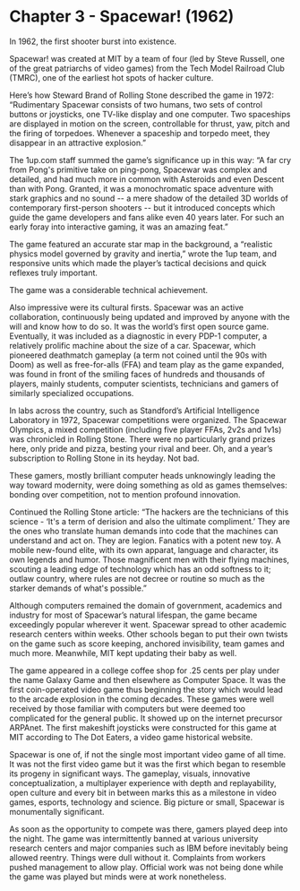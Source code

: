 # Chapter 3 - Spacewar! (1962)In 1962, the first shooter burst into existence.Spacewar! was created at MIT by a team of four (led by Steve Russell, one of the great patriarchs of video games) from the Tech Model Railroad Club (TMRC), one of the earliest hot spots of hacker culture.Here’s how Steward Brand of Rolling Stone described the game in 1972: “Rudimentary Spacewar consists of two humans, two sets of control buttons or joysticks, one TV-like display and one computer. Two spaceships are displayed in motion on the screen, controllable for thrust, yaw, pitch and the firing of torpedoes. Whenever a spaceship and torpedo meet, they disappear in an attractive explosion.”The 1up.com staff summed the game’s significance up in this way: “A far cry from Pong's primitive take on ping-pong, Spacewar was complex and detailed, and had much more in common with Asteroids and even Descent than with Pong. Granted, it was a monochromatic space adventure with stark graphics and no sound -- a mere shadow of the detailed 3D worlds of contemporary first-person shooters -- but it introduced concepts which guide the game developers and fans alike even 40 years later. For such an early foray into interactive gaming, it was an amazing feat.”The game featured an accurate star map in the background, a “realistic physics model governed by gravity and inertia,” wrote the 1up team, and responsive units which made the player’s tactical decisions and quick reflexes truly important.The game was a considerable technical achievement.Also impressive were its cultural firsts. Spacewar was an active collaboration, continuously being updated and improved by anyone with the will and know how to do so. It was the world’s first open source game.Eventually, it was included as a diagnostic in every PDP-1 computer, a relatively prolific machine about the size of a car. Spacewar, which pioneered deathmatch gameplay (a term not coined until the 90s with Doom) as well as free-for-alls (FFA) and team play as the game expanded, was found in front of the smiling faces of hundreds and thousands of players, mainly students, computer scientists, technicians and gamers of similarly specialized occupations.In labs across the country, such as Standford’s Artificial Intelligence Laboratory in 1972, Spacewar competitions were organized. The Spacewar Olympics, a mixed competition (including five player FFAs, 2v2s and 1v1s) was chronicled in Rolling Stone. There were no particularly grand prizes here, only pride and pizza, besting your rival and beer. Oh, and a year’s subscription to Rolling Stone in its heyday. Not bad.These gamers, mostly brilliant computer heads unknowingly leading the way toward modernity, were doing something as old as games themselves: bonding over competition, not to mention profound innovation.Continued the Rolling Stone article: “The hackers are the technicians of this science - ‘It's a term of derision and also the ultimate compliment.’ They are the ones who translate human demands into code that the machines can understand and act on. They are legion. Fanatics with a potent new toy. A mobile new-found elite, with its own apparat, language and character, its own legends and humor. Those magnificent men with their flying machines, scouting a leading edge of technology which has an odd softness to it; outlaw country, where rules are not decree or routine so much as the starker demands of what's possible.”Although computers remained the domain of government, academics and industry for most of Spacewar’s natural lifespan, the game became exceedingly popular wherever it went. Spacewar spread to other academic research centers within weeks. Other schools began to put their own twists on the game such as score keeping, anchored invisibility, team games and much more. Meanwhile, MIT kept updating their baby as well.The game appeared in a college coffee shop for .25 cents per play under the name Galaxy Game and then elsewhere as Computer Space. It was the first coin-operated video game thus beginning the story which would lead to the arcade explosion in the coming decades. These games were well received by those familiar with computers but were deemed too complicated for the general public. It showed up on the internet precursor ARPAnet. The first makeshift joysticks were constructed for this game at MIT according to The Dot Eaters, a video game historical website.Spacewar is one of, if not the single most important video game of all time. It was not the first video game but it was the first which began to resemble its progeny in significant ways. The gameplay, visuals, innovative conceptualization, a multiplayer experience with depth and replayability, open culture and every bit in between marks this as a milestone in video games, esports, technology and science. Big picture or small, Spacewar is monumentally significant.As soon as the opportunity to compete was there, gamers played deep into the night. The game was intermittently banned at various university research centers and major companies such as IBM before inevitably being allowed reentry. Things were dull without it. Complaints from workers pushed management to allow play. Official work was not being done while the game was played but minds were at work nonetheless.